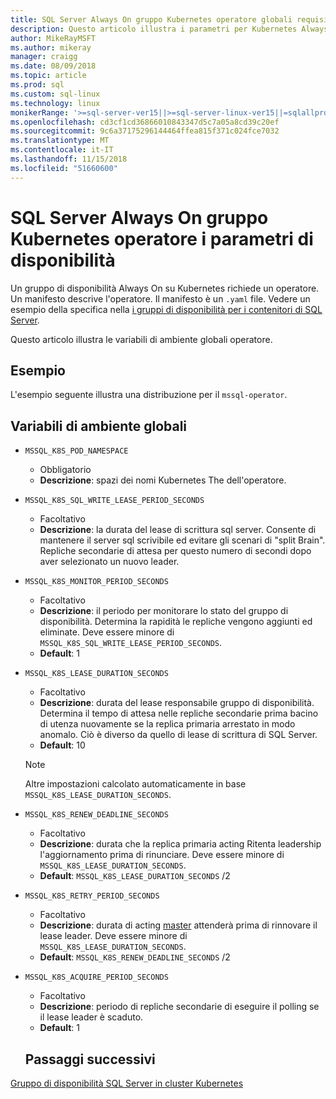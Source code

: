 ```yaml
---
title: SQL Server Always On gruppo Kubernetes operatore globali requisiti di disponibilità
description: Questo articolo illustra i parametri per Kubernetes Always On di SQL Server requisiti di disponibilità gruppo operatore globali
author: MikeRayMSFT
ms.author: mikeray
manager: craigg
ms.date: 08/09/2018
ms.topic: article
ms.prod: sql
ms.custom: sql-linux
ms.technology: linux
monikerRange: '>=sql-server-ver15||>=sql-server-linux-ver15||=sqlallproducts-allversions'
ms.openlocfilehash: cd3cf1cd36866010843347d5c7a05a8cd39c20ef
ms.sourcegitcommit: 9c6a37175296144464ffea815f371c024fce7032
ms.translationtype: MT
ms.contentlocale: it-IT
ms.lasthandoff: 11/15/2018
ms.locfileid: "51660600"
---
```

# <a name="sql-server-always-on-availability-group-kubernetes-operator-parameters"></a>SQL Server Always On gruppo Kubernetes operatore i parametri di disponibilità

Un gruppo di disponibilità Always On su Kubernetes richiede un operatore. Un manifesto descrive l'operatore. Il manifesto è un `.yaml` file. Vedere un esempio della specifica nella [i gruppi di disponibilità per i contenitori di SQL Server](sql-server-ag-kubernetes.md).

Questo articolo illustra le variabili di ambiente globali operatore.

## <a name="example"></a>Esempio

L'esempio seguente illustra una distribuzione per il `mssql-operator`.

## <a name="global-environment-variables"></a>Variabili di ambiente globali

* `MSSQL_K8S_POD_NAMESPACE` 
  * Obbligatorio
  * **Descrizione**: spazi dei nomi Kubernetes The dell'operatore.

* `MSSQL_K8S_SQL_WRITE_LEASE_PERIOD_SECONDS`
  * Facoltativo
  * **Descrizione**: la durata del lease di scrittura sql server. Consente di mantenere il server sql scrivibile ed evitare gli scenari di "split Brain". Repliche secondarie di attesa per questo numero di secondi dopo aver selezionato un nuovo leader.

* `MSSQL_K8S_MONITOR_PERIOD_SECONDS`
  * Facoltativo
  * **Descrizione**: il periodo per monitorare lo stato del gruppo di disponibilità. Determina la rapidità le repliche vengono aggiunti ed eliminate. Deve essere minore di `MSSQL_K8S_SQL_WRITE_LEASE_PERIOD_SECONDS`.
  * **Default**: 1

* `MSSQL_K8S_LEASE_DURATION_SECONDS`
  * Facoltativo
  * **Descrizione**: durata del lease responsabile gruppo di disponibilità. Determina il tempo di attesa nelle repliche secondarie prima bacino di utenza nuovamente se la replica primaria arrestato in modo anomalo. Ciò è diverso da quello di lease di scrittura di SQL Server. 
  * **Default**: 10
  
  >[!NOTE]
  >Altre impostazioni calcolato automaticamente in base `MSSQL_K8S_LEASE_DURATION_SECONDS`.

* `MSSQL_K8S_RENEW_DEADLINE_SECONDS`
  * Facoltativo
  * **Descrizione**: durata che la replica primaria acting Ritenta leadership l'aggiornamento prima di rinunciare. Deve essere minore di `MSSQL_K8S_LEASE_DURATION_SECONDS`.
  * **Default**:  `MSSQL_K8S_LEASE_DURATION_SECONDS` /2

* `MSSQL_K8S_RETRY_PERIOD_SECONDS`
  * Facoltativo
  * **Descrizione**: durata di acting [master](https://kubernetes.io/docs/concepts/architecture/master-node-communication/) attenderà prima di rinnovare il lease leader. Deve essere minore di `MSSQL_K8S_LEASE_DURATION_SECONDS`.
  * **Default**:  `MSSQL_K8S_RENEW_DEADLINE_SECONDS` /2

* `MSSQL_K8S_ACQUIRE_PERIOD_SECONDS` 
  * Facoltativo
  * **Descrizione**: periodo di repliche secondarie di eseguire il polling se il lease leader è scaduto. 
  * **Default**: 1


  ## <a name="next-steps"></a>Passaggi successivi

[Gruppo di disponibilità SQL Server in cluster Kubernetes](sql-server-ag-kubernetes.md)
